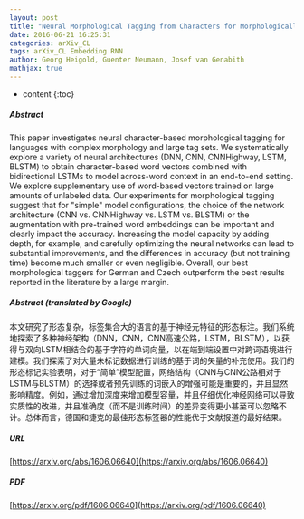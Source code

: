 ```yaml
---
layout: post
title: "Neural Morphological Tagging from Characters for Morphologically Rich Languages"
date: 2016-06-21 16:25:31
categories: arXiv_CL
tags: arXiv_CL Embedding RNN
author: Georg Heigold, Guenter Neumann, Josef van Genabith
mathjax: true
---
```


* content
{:toc}

##### Abstract
This paper investigates neural character-based morphological tagging for languages with complex morphology and large tag sets. We systematically explore a variety of neural architectures (DNN, CNN, CNNHighway, LSTM, BLSTM) to obtain character-based word vectors combined with bidirectional LSTMs to model across-word context in an end-to-end setting. We explore supplementary use of word-based vectors trained on large amounts of unlabeled data. Our experiments for morphological tagging suggest that for "simple" model configurations, the choice of the network architecture (CNN vs. CNNHighway vs. LSTM vs. BLSTM) or the augmentation with pre-trained word embeddings can be important and clearly impact the accuracy. Increasing the model capacity by adding depth, for example, and carefully optimizing the neural networks can lead to substantial improvements, and the differences in accuracy (but not training time) become much smaller or even negligible. Overall, our best morphological taggers for German and Czech outperform the best results reported in the literature by a large margin.

##### Abstract (translated by Google)
本文研究了形态复杂，标签集合大的语言的基于神经元特征的形态标注。我们系统地探索了多种神经架构（DNN，CNN，CNN高速公路，LSTM，BLSTM），以获得与双向LSTM相结合的基于字符的单词向量，以在端到端设置中对跨词语境进行建模。我们探索了对大量未标记数据进行训练的基于词的矢量的补充使用。我们的形态标记实验表明，对于“简单”模型配置，网络结构（CNN与CNN公路相对于LSTM与BLSTM）的选择或者预先训练的词嵌入的增强可能是重要的，并且显然影响精度。例如，通过增加深度来增加模型容量，并且仔细优化神经网络可以导致实质性的改进，并且准确度（而不是训练时间）的差异变得更小甚至可以忽略不计。总体而言，德国和捷克的最佳形态标签器的性能优于文献报道的最好结果。

##### URL
[https://arxiv.org/abs/1606.06640](https://arxiv.org/abs/1606.06640)

##### PDF
[https://arxiv.org/pdf/1606.06640](https://arxiv.org/pdf/1606.06640)

